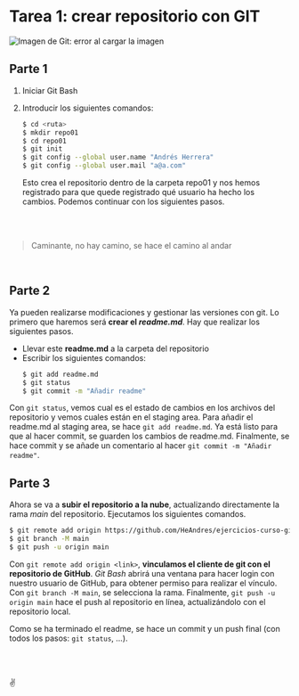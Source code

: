 # Tarea 1: crear repositorio con GIT
![Imagen de Git: error al cargar la imagen](https://external-content.duckduckgo.com/iu/?u=https%3A%2F%2Fcdn.vox-cdn.com%2Fthumbor%2FA4_6e24biy8bp4ahrL-TNfaircI%3D%2F0x0%3A2040x1360%2F1200x800%2Ffilters%3Afocal(1287x538%3A1613x864)%2Fcdn.vox-cdn.com%2Fuploads%2Fchorus_image%2Fimage%2F63739082%2Fgit.0.jpg&f=1&nofb=1 "Logo de git")


## Parte 1

1. Iniciar Git Bash

2. Introducir los siguientes comandos:
   ``` bash
   $ cd <ruta>
   $ mkdir repo01
   $ cd repo01
   $ git init
   $ git config --global user.name "Andrés Herrera"
   $ git config --global user.mail "a@a.com"
   ```
   Esto crea el repositorio dentro de la carpeta repo01 y nos hemos registrado para que quede registrado qué usuario ha hecho los cambios. Podemos continuar con los siguientes pasos.

<br/>
<br/>
    


> Caminante, no hay camino, se hace el camino al andar

<br/>

## Parte 2

Ya pueden realizarse modificaciones y gestionar las versiones con git. Lo primero que haremos será **crear el *readme.md***. Hay que realizar los siguientes pasos.
* Llevar este **readme.md** a la carpeta del repositorio
* Escribir los siguientes comandos:
  ``` bash
  $ git add readme.md
  $ git status
  $ git commit -m "Añadir readme"
  ```

Con `git status`, vemos cual es el estado de cambios en los archivos del repositorio y vemos cuales están en el staging area. Para añadir el readme.md al staging area, se hace `git add readme.md`. Ya está listo para que al hacer commit, se guarden los cambios de readme.md. Finalmente, se hace commit y se añade un comentario al hacer `git commit -m "Añadir readme"`.

## Parte 3

Ahora se va a **subir el repositorio a la nube**, actualizando directamente la rama *main* del repositorio. Ejecutamos los siguientes comandos.

``` bash
$ git remote add origin https://github.com/HeAndres/ejercicios-curso-github-1.git
$ git branch -M main
$ git push -u origin main
```
Con `git remote add origin <link>`, **vinculamos el cliente de git con el repositorio de GitHub**. *Git Bash* abrirá una ventana para hacer login con nuestro usuario de GitHub, para obtener permiso para realizar el vínculo.
Con `git branch -M main`, se selecciona la rama.
Finalmente, `git push -u origin main` hace el push al repositorio en línea, actualizándolo con el repositorio local.

Como se ha terminado el readme, se hace un commit y un push final (con todos los pasos: `git status`, ...).

<br><br>

:v: